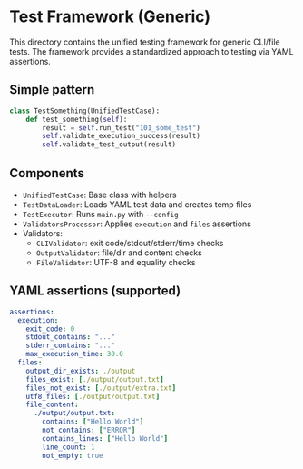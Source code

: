 # Test Framework (Generic)

This directory contains the unified testing framework for generic CLI/file tests. The framework provides a standardized approach to testing via YAML assertions.

## Simple pattern
```python
class TestSomething(UnifiedTestCase):
	def test_something(self):
		result = self.run_test("101_some_test")
		self.validate_execution_success(result)
		self.validate_test_output(result)
```

## Components
- `UnifiedTestCase`: Base class with helpers
- `TestDataLoader`: Loads YAML test data and creates temp files
- `TestExecutor`: Runs `main.py` with `--config`
- `ValidatorsProcessor`: Applies `execution` and `files` assertions
- Validators:
  - `CLIValidator`: exit code/stdout/stderr/time checks
  - `OutputValidator`: file/dir and content checks
  - `FileValidator`: UTF-8 and equality checks

## YAML assertions (supported)
```yaml
assertions:
  execution:
    exit_code: 0
    stdout_contains: "..."
    stderr_contains: "..."
    max_execution_time: 30.0
  files:
    output_dir_exists: ./output
    files_exist: [./output/output.txt]
    files_not_exist: [./output/extra.txt]
    utf8_files: [./output/output.txt]
    file_content:
      ./output/output.txt:
        contains: ["Hello World"]
        not_contains: ["ERROR"]
        contains_lines: ["Hello World"]
        line_count: 1
        not_empty: true
```
